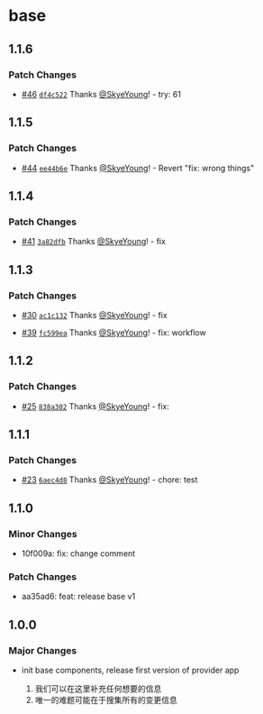 # base

## 1.1.6

### Patch Changes

- [#46](https://github.com/yfordev/portal/pull/46) [`df4c522`](https://github.com/yfordev/portal/commit/df4c5223f2aaaa6cb0d21074bfae3e75ef710612) Thanks [@SkyeYoung](https://github.com/SkyeYoung)! - try: 61

## 1.1.5

### Patch Changes

- [#44](https://github.com/yfordev/portal/pull/44) [`ee44b6e`](https://github.com/yfordev/portal/commit/ee44b6eb6f1a2198e533e699a456e2b9b4f39eb4) Thanks [@SkyeYoung](https://github.com/SkyeYoung)! - Revert "fix: wrong things"

## 1.1.4

### Patch Changes

- [#41](https://github.com/yfordev/portal/pull/41) [`3a82dfb`](https://github.com/yfordev/portal/commit/3a82dfb54b92141578a9b2cad928c4d0d67cd0bb) Thanks [@SkyeYoung](https://github.com/SkyeYoung)! - fix

## 1.1.3

### Patch Changes

- [#30](https://github.com/yfordev/portal/pull/30) [`ac1c132`](https://github.com/yfordev/portal/commit/ac1c132c6ab86029aff4c8c9b384d4743e1cc98e) Thanks [@SkyeYoung](https://github.com/SkyeYoung)! - fix

- [#39](https://github.com/yfordev/portal/pull/39) [`fc599ea`](https://github.com/yfordev/portal/commit/fc599ea9ee096c993d08c484fa84522f5658f317) Thanks [@SkyeYoung](https://github.com/SkyeYoung)! - fix: workflow

## 1.1.2

### Patch Changes

- [#25](https://github.com/yfordev/portal/pull/25) [`838a302`](https://github.com/yfordev/portal/commit/838a302695e525deedb914f46488713d5d6fb7f5) Thanks [@SkyeYoung](https://github.com/SkyeYoung)! - fix:

## 1.1.1

### Patch Changes

- [#23](https://github.com/yfordev/portal/pull/23) [`6aec4d8`](https://github.com/yfordev/portal/commit/6aec4d8bf54033c246a5dcf5f8b3c4f7d97e9d9a) Thanks [@SkyeYoung](https://github.com/SkyeYoung)! - chore: test

## 1.1.0

### Minor Changes

- 10f009a: fix: change comment

### Patch Changes

- aa35ad6: feat: release base v1

## 1.0.0

### Major Changes

- init base components, release first version of provider app

  1. 我们可以在这里补充任何想要的信息
  2. 唯一的难题可能在于搜集所有的变更信息
